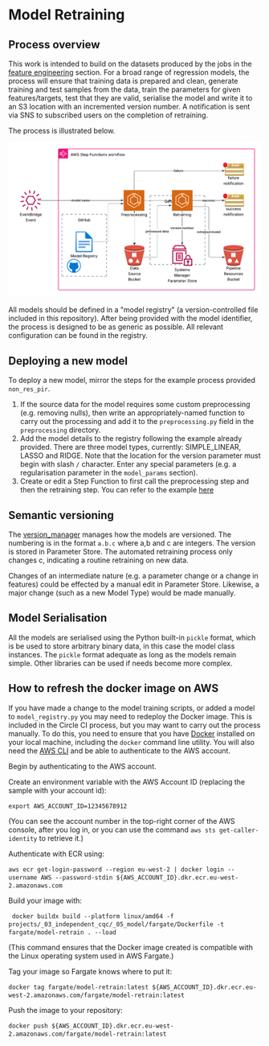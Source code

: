 # Model Retraining

## Process overview
This work is intended to build on the datasets produced by the jobs in the [feature engineering](/Users/joemulvey/Projects/SkillsForCare/DataEngineering/projects/_03_independent_cqc/_04_feature_engineering)
section. For a broad range of regression models, the process will ensure that training data is prepared and clean, 
generate training and test samples from the data, train the parameters for given features/targets, test that they
are valid, serialise the model and write it to an S3 location with an incremented version number. A notification is 
sent via SNS to subscribed users on the completion of retraining.

The process is illustrated below.

<img alt="Retraining" src="ModelRetraining.png" title="Retraining Workflow" width="600"/>

All models should be defined in a "model registry" (a version-controlled file included in this repository). After
being provided with the model identifier, the process is designed to be as generic as possible. All relevant
configuration can be found in the registry.

## Deploying a new model
To deploy a new model, mirror the steps for the example process provided `non_res_pir`.
1. If the source data for the model requires some custom preprocessing (e.g. removing nulls), then write an
    appropriately-named function to carry out the processing and add it to the `preprocessing.py` field in 
    the `preprocessing` directory.
2. Add the model details to the registry following the example already provided. There are three model types,
    currently: SIMPLE_LINEAR, LASSO and RIDGE. Note that the location for the version parameter must begin with
    slash `/` character. Enter any special parameters (e.g. a regularisation parameter in the `model_params` section).
3. Create or edit a Step Function to first call the preprocessing step and then the retraining step. You can refer to 
    the example [here](/Users/joemulvey/Projects/SkillsForCare/DataEngineering/terraform/pipeline/step-functions/DemoModelRetrain-StepFunction.json)

## Semantic versioning
The [version_manager](/Users/joemulvey/Projects/SkillsForCare/DataEngineering/projects/_03_independent_cqc/_05_model/utils/version_manager.py)
manages how the models are versioned. The numbering is in the format `a.b.c` where a,b and c are integers. The version 
is stored in Parameter Store. The automated retraining process only changes c, indicating a routine retraining on new data.

Changes of an intermediate nature (e.g. a parameter change or a change in features) could be effected by a manual edit in
Parameter Store. Likewise, a major change (such as a new Model Type) would be made manually.

## Model Serialisation
All the models are serialised using the Python built-in `pickle` format, which is be used to store arbitrary binary data,
in this case the model class instances. The `pickle` format adequate as long as the models remain simple. Other libraries
can be used if needs become more complex.


## How to refresh the docker image on AWS 
If you have made a change to the model training scripts, or added a model to `model_registry.py` you may need to 
redeploy the Docker image. This is included in the Circle CI process, but you may want to carry out the process manually.
To do this, you need to ensure that you have [Docker](https://docs.docker.com/engine/install/) installed on your local
machine, including the `docker` command line utility. You will also need the [AWS CLI](https://docs.aws.amazon.com/cli/latest/userguide/getting-started-install.html)
and be able to authenticate to the AWS account.

Begin by authenticating to the AWS account.

Create an environment variable with the AWS Account ID (replacing the sample with your account id):
```commandline
export AWS_ACCOUNT_ID=12345678912
```
(You can see the account number in the top-right corner of the AWS console, after you log in, or you can use the
command `aws sts get-caller-identity` to retrieve it.)

Authenticate with ECR using:
```commandline
aws ecr get-login-password --region eu-west-2 | docker login --username AWS --password-stdin ${AWS_ACCOUNT_ID}.dkr.ecr.eu-west-2.amazonaws.com
```

Build your image with:
```commandline
 docker buildx build --platform linux/amd64 -f projects/_03_independent_cqc/_05_model/fargate/Dockerfile -t fargate/model-retrain . --load
```
(This command ensures that the Docker image created is compatible with the Linux operating system used in AWS Fargate.)

Tag your image so Fargate knows where to put it:
```commandline
docker tag fargate/model-retrain:latest ${AWS_ACCOUNT_ID}.dkr.ecr.eu-west-2.amazonaws.com/fargate/model-retrain:latest
```

Push the image to your repository:
```commandline
docker push ${AWS_ACCOUNT_ID}.dkr.ecr.eu-west-2.amazonaws.com/fargate/model-retrain:latest
```
